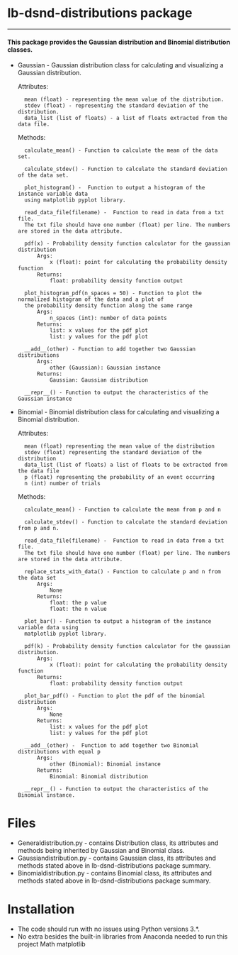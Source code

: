 # lb-dsnd-distributions package
----

#### This package provides the Gaussian distribution and Binomial distribution classes.


* Gaussian - Gaussian distribution class for calculating and visualizing a Gaussian distribution.

    Attributes:

		mean (float) - representing the mean value of the distribution.
		stdev (float) - representing the standard deviation of the distribution.
		data_list (list of floats) - a list of floats extracted from the data file.
                
    Methods:
		
        calculate_mean() - Function to calculate the mean of the data set.
        
		calculate_stdev() - Function to calculate the standard deviation of the data set.
        
		plot_histogram() -  Function to output a histogram of the instance variable data 
        using matplotlib pyplot library.
        
		read_data_file(filename) -  Function to read in data from a txt file. 
        The txt file should have one number (float) per line. The numbers are stored in the data attribute. 
        
		pdf(x) - Probability density function calculator for the gaussian distribution
			Args:
				x (float): point for calculating the probability density function
			Returns:
				float: probability density function output
                
		plot_histogram_pdf(n_spaces = 50) - Function to plot the normalized histogram of the data and a plot of 
        the probability density function along the same range
			Args:
				n_spaces (int): number of data points 
			Returns:
				list: x values for the pdf plot
				list: y values for the pdf plot
                
		__add__(other) - Function to add together two Gaussian distributions
            Args:
                other (Gaussian): Gaussian instance
            Returns:
                Gaussian: Gaussian distribution
            
 		__repr__() - Function to output the characteristics of the Gaussian instance
               
               
               
 

* Binomial - Binomial distribution class for calculating and visualizing a Binomial distribution.
 
    Attributes:
  
		mean (float) representing the mean value of the distribution
		stdev (float) representing the standard deviation of the distribution
		data_list (list of floats) a list of floats to be extracted from the data file
		p (float) representing the probability of an event occurring
		n (int) number of trials
        
    Methods:
    
		calculate_mean() - Function to calculate the mean from p and n
        
		calculate_stdev() - Function to calculate the standard deviation from p and n.
        
		read_data_file(filename) -  Function to read in data from a txt file. 
        The txt file should have one number (float) per line. The numbers are stored in the data attribute.
        
		replace_stats_with_data() - Function to calculate p and n from the data set
            Args: 
                None
            Returns: 
                float: the p value
                float: the n value
            
		plot_bar() - Function to output a histogram of the instance variable data using 
        matplotlib pyplot library.
        
		pdf(k) - Probability density function calculator for the gaussian distribution.
            Args:
                x (float): point for calculating the probability density function
            Returns:
                float: probability density function output
            
		plot_bar_pdf() - Function to plot the pdf of the binomial distribution
            Args:
                None 
            Returns:
                list: x values for the pdf plot
                list: y values for the pdf plot 
            
		__add__(other) -  Function to add together two Binomial distributions with equal p
            Args:
                other (Binomial): Binomial instance            
            Returns:
                Binomial: Binomial distribution   
            
		__repr__() - Function to output the characteristics of the Binomial instance.
        




# Files

* Generaldistribution.py - contains Distribution class, its attributes and methods being inherited by Gaussian and Binomial class.
* Gaussiandistribution.py - contains Gaussian class, its attributes and methods stated above in lb-dsnd-distributions package summary.
* Binomialdistribution.py - contains Binomial class, its attributes and methods stated above in lb-dsnd-distributions package summary.



# Installation
* The code should run with no issues using Python versions 3.*.
* No extra besides the built-in libraries from Anaconda needed to run this project
		Math
		matplotlib



```python

```
